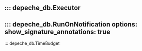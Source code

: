 ::: depeche_db.Executor
---
::: depeche_db.RunOnNotification
    options:
      show_signature_annotations: true
---
::: depeche_db.TimeBudget
